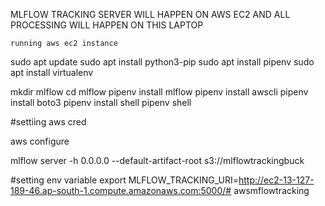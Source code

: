 MLFLOW TRACKING SERVER WILL HAPPEN ON AWS EC2
AND ALL PROCESSING WILL HAPPEN ON THIS LAPTOP


`running aws ec2 instance`

sudo apt update
sudo apt install python3-pip
sudo apt install pipenv
sudo apt install virtualenv

mkdir mlflow
cd mlflow
pipenv install mlflow
pipenv install awscli
pipenv install boto3
pipenv install shell
pipenv shell

#settiing aws cred

aws configure

mlflow server -h 0.0.0.0 --default-artifact-root s3://mlflowtrackingbuck

#setting env variable
export MLFLOW_TRACKING_URI=http://ec2-13-127-189-46.ap-south-1.compute.amazonaws.com:5000/#   a w s m f l o w t r a c k i n g  
 